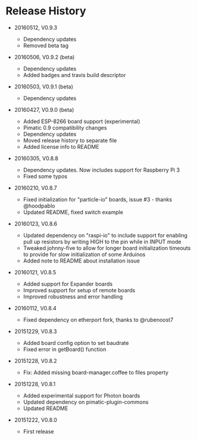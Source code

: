 # Release History

* 20160512, V0.9.3
    * Dependency updates
    * Removed beta tag

* 20160506, V0.9.2 (beta)
    * Dependency updates
    * Added badges and travis build descriptor
    
* 20160503, V0.9.1 (beta)
    * Dependency updates
    
* 20160427, V0.9.0 (beta)
    * Added ESP-8266 board support (experimental)
    * Pimatic 0.9 compatibility changes
    * Dependency updates
    * Moved release history to separate file
    * Added license info to README
    
* 20160305, V0.8.8
    * Dependency updates. Now includes support for Raspberry Pi 3
    * Fixed some typos

* 20160210, V0.8.7
    * Fixed initialization for "particle-io" boards, issue #3 - thanks @hoodpablo
    * Updated README, fixed switch example

* 20160123, V0.8.6
    * Updated dependency on "raspi-io" to include support for enabling pull up resistors by writing HIGH to the pin while in INPUT mode
    * Tweaked johnny-five to allow for longer board initialization timeouts to provide for slow initialization of some Arduinos
    * Added note to README about installation issue

* 20160121, V0.8.5
    * Added support for Expander boards
    * Improved support for setup of remote boards
    * Improved robustness and error handling

* 20160112, V0.8.4
    * Fixed dependency on etherport fork, thanks to @rubenoost7

* 20151229, V0.8.3
    * Added board config option to set baudrate
    * Fixed error in getBoard() function

* 20151228, V0.8.2
    * Fix: Added missing board-manager.coffee to files property

* 20151228, V0.8.1
    * Added experimental support for Photon boards
    * Updated dependency on pimatic-plugin-commons
    * Updated README

* 20151222, V0.8.0
    * First release